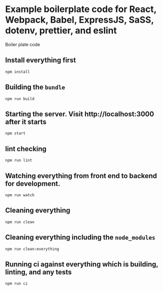 # Example boilerplate code for React, Webpack, Babel, ExpressJS, SaSS, dotenv, prettier, and eslint

Boiler plate code

## Install everything first

```shell
npm install
```

## Building the `bundle`

```shell
npm run build
```

## Starting the server. Visit http://localhost:3000 after it starts

```shell
npm start
```

## lint checking

```shell
npm run lint
```

## Watching everything from front end to backend for development.

```shell
npm run watch
```

## Cleaning everything

```shell
npm run clean
```

## Cleaning everything including the `node_modules`

```shell
npm run clean:everything
```

## Running ci against everything which is building, linting, and any tests

```shell
npm run ci
```
